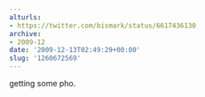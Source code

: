 ```yaml
---
alturls:
- https://twitter.com/bismark/status/6617436130
archive:
- 2009-12
date: '2009-12-13T02:49:29+00:00'
slug: '1260672569'
---
```


getting some pho.

